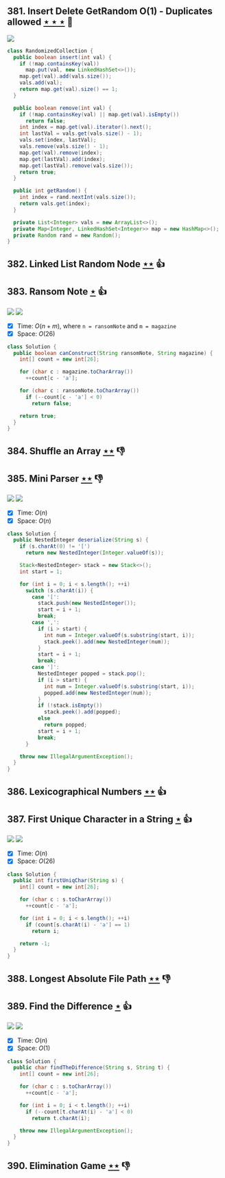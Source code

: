 ## 381. Insert Delete GetRandom O(1) - Duplicates allowed [$\star\star\star$](https://leetcode.com/problems/insert-delete-getrandom-o1-duplicates-allowed) :muscle:

![](https://img.shields.io/badge/-Hash%20Table-7BA23F.svg?style=flat-square)

```java
class RandomizedCollection {
  public boolean insert(int val) {
    if (!map.containsKey(val))
      map.put(val, new LinkedHashSet<>());
    map.get(val).add(vals.size());
    vals.add(val);
    return map.get(val).size() == 1;
  }

  public boolean remove(int val) {
    if (!map.containsKey(val) || map.get(val).isEmpty())
      return false;
    int index = map.get(val).iterator().next();
    int lastVal = vals.get(vals.size() - 1);
    vals.set(index, lastVal);
    vals.remove(vals.size() - 1);
    map.get(val).remove(index);
    map.get(lastVal).add(index);
    map.get(lastVal).remove(vals.size());
    return true;
  }

  public int getRandom() {
    int index = rand.nextInt(vals.size());
    return vals.get(index);
  }

  private List<Integer> vals = new ArrayList<>();
  private Map<Integer, LinkedHashSet<Integer>> map = new HashMap<>();
  private Random rand = new Random();
}
```

## 382. Linked List Random Node [$\star\star$](https://leetcode.com/problems/linked-list-random-node) :thumbsup:

## 383. Ransom Note [$\star$](https://leetcode.com/problems/ransom-note) :thumbsup:

![](https://img.shields.io/badge/-Hash%20Table-7BA23F.svg?style=flat-square) ![](https://img.shields.io/badge/-String-60373E.svg?style=flat-square)

- [x] Time: $O(n + m)$, where `n = ransomNote` and `m = magazine`
- [x] Space: $O(26)$

```java
class Solution {
  public boolean canConstruct(String ransomNote, String magazine) {
    int[] count = new int[26];

    for (char c : magazine.toCharArray())
      ++count[c - 'a'];

    for (char c : ransomNote.toCharArray())
      if (--count[c - 'a'] < 0)
        return false;

    return true;
  }
}
```

## 384. Shuffle an Array [$\star\star$](https://leetcode.com/problems/shuffle-an-array) :thumbsdown:

## 385. Mini Parser [$\star\star$](https://leetcode.com/problems/mini-parser) :thumbsdown:

![](https://img.shields.io/badge/-Stack-E2943B.svg?style=flat-square) ![](https://img.shields.io/badge/-String-60373E.svg?style=flat-square)

- [x] Time: $O(n)$
- [x] Space: $O(n)$

```java
class Solution {
  public NestedInteger deserialize(String s) {
    if (s.charAt(0) != '[')
      return new NestedInteger(Integer.valueOf(s));

    Stack<NestedInteger> stack = new Stack<>();
    int start = 1;

    for (int i = 0; i < s.length(); ++i)
      switch (s.charAt(i)) {
        case '[':
          stack.push(new NestedInteger());
          start = i + 1;
          break;
        case ',':
          if (i > start) {
            int num = Integer.valueOf(s.substring(start, i));
            stack.peek().add(new NestedInteger(num));
          }
          start = i + 1;
          break;
        case ']':
          NestedInteger popped = stack.pop();
          if (i > start) {
            int num = Integer.valueOf(s.substring(start, i));
            popped.add(new NestedInteger(num));
          }
          if (!stack.isEmpty())
            stack.peek().add(popped);
          else
            return popped;
          start = i + 1;
          break;
      }

    throw new IllegalArgumentException();
  }
}
```

## 386. Lexicographical Numbers [$\star\star$](https://leetcode.com/problems/lexicographical-numbers) :thumbsup:

## 387. First Unique Character in a String [$\star$](https://leetcode.com/problems/first-unique-character-in-a-string) :thumbsup:

![](https://img.shields.io/badge/-Hash%20Table-7BA23F.svg?style=flat-square) ![](https://img.shields.io/badge/-String-60373E.svg?style=flat-square)

- [x] Time: $O(n)$
- [x] Space: $O(26)$

```java
class Solution {
  public int firstUniqChar(String s) {
    int[] count = new int[26];

    for (char c : s.toCharArray())
      ++count[c - 'a'];

    for (int i = 0; i < s.length(); ++i)
      if (count[s.charAt(i) - 'a'] == 1)
        return i;

    return -1;
  }
}
```

## 388. Longest Absolute File Path [$\star\star$](https://leetcode.com/problems/longest-absolute-file-path) :thumbsdown:

## 389. Find the Difference [$\star$](https://leetcode.com/problems/find-the-difference) :thumbsup:

![](https://img.shields.io/badge/-Bit%20Manipulation-A36336.svg?style=flat-square) ![](https://img.shields.io/badge/-Hash%20Table-7BA23F.svg?style=flat-square)

- [x] Time: $O(n)$
- [x] Space: $O(1)$

```java
class Solution {
  public char findTheDifference(String s, String t) {
    int[] count = new int[26];

    for (char c : s.toCharArray())
      ++count[c - 'a'];

    for (int i = 0; i < t.length(); ++i)
      if (--count[t.charAt(i) - 'a'] < 0)
        return t.charAt(i);

    throw new IllegalArgumentException();
  }
}
```

## 390. Elimination Game [$\star\star$](https://leetcode.com/problems/elimination-game) :thumbsdown:

